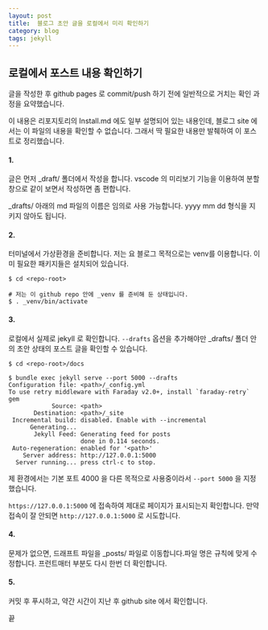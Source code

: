 ```yaml
---
layout: post
title:  블로그 초안 글을 로컬에서 미리 확인하기
category: blog
tags: jekyll
---
```



## 로컬에서 포스트 내용 확인하기

글을 작성한 후 github pages 로 commit/push 하기 전에 일반적으로 거치는 확인 과정을 요약했습니다.

이 내용은 리포지토리의 Install.md 에도 일부 설명되어 있는 내용인데, 블로그 site 에서는 이 파일의 내용을 확인할 수 없습니다. 그래서 딱 필요한 내용만 발췌하여 이 포스트로 정리했습니다.


#### 1.
글은 먼저 _draft/ 폴더에서 작성을 합니다.
vscode 의 미리보기 기능을 이용하여 분할창으로 같이 보면서 작성하면 좀 편합니다.

_drafts/ 아래의 md 파일의 이름은 임의로 사용 가능합니다. yyyy mm dd 형식을 지키지 않아도 됩니다.


#### 2.
터미널에서 가상환경을 준비합니다. 저는 요 블로그 목적으로는 venv를 이용합니다. 이미 필요한 패키지들은 설치되어 있습니다.

```
$ cd <repo-root>

# 저는 이 github repo 안에 _venv 를 준비해 둔 상태입니다.
$ . _venv/bin/activate
```

#### 3.
로컬에서 실제로 jekyll 로 확인합니다. `--drafts` 옵션을 추가해야만 _drafts/ 폴더 안의 초안 상태의 포스트 글을 확인할 수 있습니다.

```
$ cd <repo-root>/docs

$ bundle exec jekyll serve --port 5000 --drafts
Configuration file: <path>/_config.yml
To use retry middleware with Faraday v2.0+, install `faraday-retry` gem
            Source: <path>
       Destination: <path>/_site
 Incremental build: disabled. Enable with --incremental
      Generating...
       Jekyll Feed: Generating feed for posts
                    done in 0.114 seconds.
 Auto-regeneration: enabled for '<path>'
    Server address: http://127.0.0.1:5000
  Server running... press ctrl-c to stop.
```

제 환경에서는 기본 포트 4000 을 다른 목적으로 사용중이라서 `--port 5000` 을 지정했습니다.

`https://127.0.0.1:5000` 에 접속하여 제대로 페이지가 표시되는지 확인합니다. 만약 접속이 잘 안되면 `http://127.0.0.1:5000` 로 시도합니다.

#### 4.

문제가 없으면, 드래프트 파일을 _posts/ 파일로 이동합니다.파일 명은 규칙에 맞게 수정합니다. 프런트매터 부분도 다시 한번 더 확인합니다.

#### 5.

커밋 후 푸시하고, 약간 시간이 지난 후 github site 에서 확인합니다.

끝
